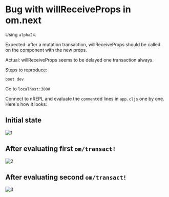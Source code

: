# Bug with willReceiveProps in om.next

Using `alpha24`.

Expected: after a mutation transaction, willReceiveProps should be called on the component with the new props.

Actual: willReceiveProps seems to be delayed one transaction always.

Steps to reproduce:

```
boot dev
```

Go to `localhost:3000`

Connect to nREPL and evaluate the `comment`ed lines in `app.cljs` one by one. Here's how it looks:

## Initial state

![1](http://pasteboard.co/2qzvo8o3.png)

## After evaluating first `om/transact!`

![2](http://pasteboard.co/2qzuav8x.png)

## After evaluating second `om/transact!`

![3](http://pasteboard.co/2qzqT5MM.png)
